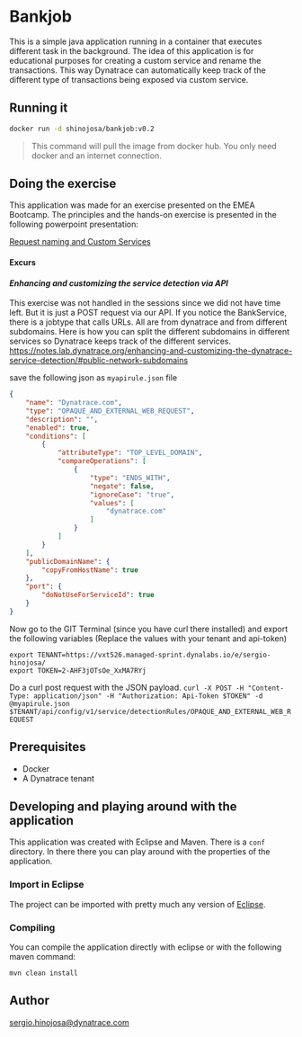 # Bankjob

This is a simple java application running in a container that executes different task in the background. The idea of this application is for educational purposes for creating a custom service and rename the transactions.  This way Dynatrace can automatically keep track of the different type of transactions being exposed via custom service.

## Running it

```bash
docker run -d shinojosa/bankjob:v0.2
```

> This command will pull the image from docker hub. You only need docker and an internet connection. 

## Doing the exercise

This application was made for an exercise presented on the EMEA Bootcamp. The principles and the hands-on exercise is presented in the following powerpoint presentation:

[Request naming and Custom Services](https://dynatrace.sharepoint.com/:p:/s/Sales/EMEA/Edkk7r8TtxZItb3PslwUpPQBjNA2Qg7lGt4s4Ksyn5wm4Q?e=l0pZtx)

#### Excurs

#### *Enhancing and customizing the service detection via API* 
This exercise was not handled in the sessions since we did not have time left. But it is just a POST request via our API. If you notice the BankService, there is a jobtype that calls URLs. All are from dynatrace and from different subdomains. Here is how you can split the different subdomains in different services so Dynatrace keeps track of the different services.
https://notes.lab.dynatrace.org/enhancing-and-customizing-the-dynatrace-service-detection/#public-network-subdomains

save the following json as `myapirule.json` file
 ```json
 {
     "name": "Dynatrace.com",
     "type": "OPAQUE_AND_EXTERNAL_WEB_REQUEST",
     "description": "",
     "enabled": true,
     "conditions": [
         {
             "attributeType": "TOP_LEVEL_DOMAIN",
             "compareOperations": [
                 {
                     "type": "ENDS_WITH",
                     "negate": false,
                     "ignoreCase": "true",
                     "values": [
                         "dynatrace.com"
                     ]
                 }
             ]
         }
     ],
     "publicDomainName": {
         "copyFromHostName": true
     },
     "port": {
         "doNotUseForServiceId": true
     }
 }
 ```
Now go to the GIT Terminal (since you have curl there installed) and export the following variables (Replace the values with your tenant and api-token)
```
export TENANT=https://vxt526.managed-sprint.dynalabs.io/e/sergio-hinojosa/
export TOKEN=2-AHF3jOTsOe_XxMA7RYj
```
Do a curl post request with the JSON payload.
`curl -X POST -H "Content-Type: application/json" -H "Authorization: Api-Token $TOKEN" -d @myapirule.json $TENANT/api/config/v1/service/detectionRules/OPAQUE_AND_EXTERNAL_WEB_REQUEST`

## Prerequisites

- Docker
- A Dynatrace tenant

## Developing and playing around with the application

This application was created with Eclipse and Maven. There is a `conf` directory. In there there you can play around with the properties of the application. 

### Import in Eclipse

The project can be imported with pretty much any version of [Eclipse](https://www.eclipse.org/). 

### Compiling

You can compile the application directly with eclipse or with the following maven command:

`mvn clean install`

## Author 

sergio.hinojosa@dynatrace.com
